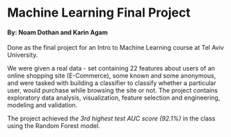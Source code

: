 # Machine Learning Final Project
#### By: Noam Dothan and Karin Agam

Done as the final project for an Intro to Machine Learning course at Tel Aviv University.

We were given a real data - set containing 22 features about users of an online shopping site (E-Commerce), some known and some anonymous, and were tasked with building a classifier to classify whether a particular user, would purchase while browsing the site or not.
The project contains exploratory data analysis, visualization, feature selection and engineering, modeling and validation.

The project achieved *the 3rd highest test AUC score (92.1%)* in the class using the Random Forest model.



